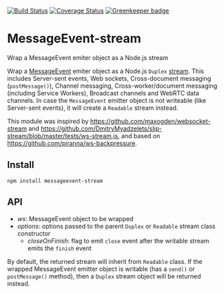 [![Build Status](https://travis-ci.org/Takeafile/messageevent-stream.svg?branch=master)](https://travis-ci.org/Takeafile/messageevent-stream)
[![Coverage Status](https://coveralls.io/repos/github/Takeafile/messageevent-stream/badge.svg?branch=master)](https://coveralls.io/github/Takeafile/messageevent-stream?branch=master)
[![Greenkeeper badge](https://badges.greenkeeper.io/Takeafile/messageevent-stream.svg)](https://greenkeeper.io/)

# MessageEvent-stream

Wrap a MessageEvent emiter object as a Node.js stream

Wrap a [MessageEvent](https://developer.mozilla.org/en-US/docs/Web/API/MessageEvent)
emiter object as a Node.js `Duplex` [stream](https://nodejs.org/api/stream.html).
This includes Server-sent events, Web sockets, Cross-document messaging
(`postMessage()`), Channel messaging, Cross-worker/document messaging (including
Service Workers), Broadcast channels and WebRTC data channels. In case the
`MessageEvent` emitter object is not writeable (like Server-sent events), it
will create a `Readable` stream instead.

This module was inspired by https://github.com/maxogden/websocket-stream and
https://github.com/DmitryMyadzelets/slip-stream/blob/master/tests/ws-stream.js,
and based on https://github.com/piranna/ws-backpressure.

## Install

```
npm install messageevent-stream
```

## API

- *ws*: MessageEvent object to be wrapped
- *options*: options passed to the parent `Duplex` or `Readable` stream class
  constructor
  - *closeOnFinish*: flag to emit `close` event after the writable stream emits
    the `finish` event

By default, the returned stream will inherit from `Readable` class. If the
wrapped MessageEvent emitter object is writable (has a `send()` or
`postMessage()` method), then a `Duplex` stream object will be returned instead.
